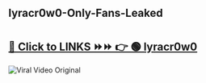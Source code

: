 
 ## lyracr0w0-Only-Fans-Leaked

# <h2><a href="https://clipsfans.com/lyracr0w0&ref=git">🔗 Click to LINKS ⏩⏩ 👉 🟢 lyracr0w0 </a></h2>

<a href="https://clipsfans.com/lyracr0w0&ref=git" rel="nofollow" data-target="animated-image.originalLink"><img src="https://i.ibb.co.com/xMMVF88/686577567.gif" alt="Viral Video Original" style="max-width: 100%; display: inline-block;" data-target="animated-image.originalImage"></a>
